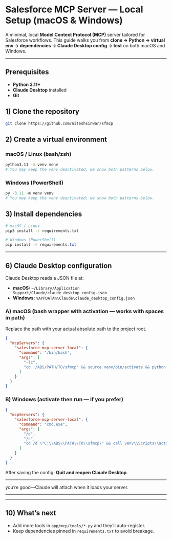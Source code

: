 # Salesforce MCP Server — Local Setup (macOS & Windows)

A minimal, local **Model Context Protocol (MCP)** server tailored for Salesforce workflows. This guide walks you from **clone → Python → virtual env → dependencies → Claude Desktop config → test** on both macOS and Windows.

---

## Prerequisites

- **Python 3.11+** 
- **Claude Desktop** installed
- **Git**


## 1) Clone the repository

```bash
git clone https://github.com/niteshsinwar/sfmcp
```


## 2) Create a virtual environment

### macOS / Linux (bash/zsh)
```bash
python3.11 -m venv venv
# You may keep the venv deactivated; we show both patterns below.
```

### Windows (PowerShell)
```powershell
py -3.11 -m venv venv
# You may keep the venv deactivated; we show both patterns below.
```


## 3) Install dependencies

```bash
# macOS / Linux
pip3 install -r requirements.txt
```

```powershell
# Windows (PowerShell)
pip install -r requirements.txt
```

---

## 6) Claude Desktop configuration

Claude Desktop reads a JSON file at:

- **macOS:** `~/Library/Application Support/Claude/claude_desktop_config.json`
- **Windows:** `%APPDATA%\Claude\claude_desktop_config.json`

### A) macOS (bash wrapper with activation — **works with spaces in path**)

Replace the path with your actual absolute path to the project root.

```json
{
  "mcpServers": {
    "salesforce-mcp-server-local": {
      "command": "/bin/bash",
      "args": [
        "-lc",
        "cd '/ABS/PATH/TO/sfmcp' && source venv/bin/activate && python -m app.main --mcp-stdio"
      ]
    }
  }
}
```

### B) Windows (activate then run — if you prefer)

```json
{
  "mcpServers": {
    "salesforce-mcp-server-local": {
      "command": "cmd.exe",
      "args": [
        "/d",
        "/c",
        "cd /d \"C:\\ABS\\PATH\\TO\\sfmcp\" && call venv\\Scripts\\activate && python -m app.main --mcp-stdio"
      ]
    }
  }
}
```

After saving the config: **Quit and reopen Claude Desktop**.

---


you’re good—Claude will attach when it loads your server.

---



---

## 10) What’s next

- Add more tools in `app/mcp/tools/*.py` and they’ll auto-register.
- Keep dependencies pinned in `requirements.txt` to avoid breakage.
